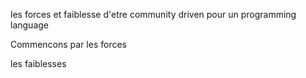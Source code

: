les forces et faiblesse d'etre community driven pour un programming language


Commencons par les forces




les faiblesses
